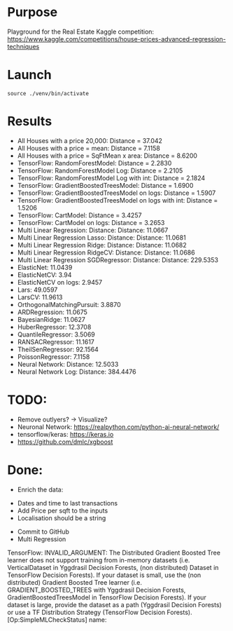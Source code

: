 # Purpose
Playground for the Real Estate Kaggle competition: 
    https://www.kaggle.com/competitions/house-prices-advanced-regression-techniques

# Launch
```
source ./venv/bin/activate
```

# Results
* All Houses with a price 20,000: Distance = 37.042
* All Houses with a price = mean: Distance = 7.1158
* All Houses with a price = SqFtMean x area: Distance = 8.6200
* TensorFlow: RandomForestModel: Distance = 2.2830
* TensorFlow: RandomForestModel Log: Distance = 2.2105
* TensorFlow: RandomForestModel Log with int: Distance = 2.1824
* TensorFlow: GradientBoostedTreesModel: Distance = 1.6900
* TensorFlow: GradientBoostedTreesModel on logs: Distance = 1.5907
* TensorFlow: GradientBoostedTreesModel on logs with int: Distance = 1.5206
* TensorFlow: CartModel: Distance = 3.4257
* TensorFlow: CartModel on logs: Distance = 3.2653
* Multi Linear Regression: Distance: Distance: 11.0667
* Multi Linear Regression Lasso: Distance: Distance: 11.0681
* Multi Linear Regression Ridge: Distance: Distance: 11.0682
* Multi Linear Regression RidgeCV: Distance: Distance: 11.0686
* Multi Linear Regression SGDRegressor: Distance: Distance: 229.5353
* ElasticNet: 11.0439
* ElasticNetCV: 3.94
* ElasticNetCV on logs: 2.9457
* Lars: 49.0597
* LarsCV: 11.9613
* OrthogonalMatchingPursuit: 3.8870
* ARDRegression: 11.0675
* BayesianRidge: 11.0627
* HuberRegressor: 12.3708
* QuantileRegressor: 3.5069
* RANSACRegressor: 11.1617
* TheilSenRegressor: 92.1564
* PoissonRegressor: 7.1158
* Neural Network: Distance: 12.5033
* Neural Network Log: Distance: 384.4476

# TODO:
* Remove outlyers? -> Visualize?
* Neuronal Network: https://realpython.com/python-ai-neural-network/
* tensorflow/keras: https://keras.io
* https://github.com/dmlc/xgboost

# Done: 
* Enrich the data: 
- Dates and time to last transactions
- Add Price per sqft to the inputs 
- Localisation should be a string
* Commit to GitHub
* Multi Regression


TensorFlow: INVALID_ARGUMENT: 
The Distributed Gradient Boosted Tree learner does not support training from in-memory datasets 
(i.e. VerticalDataset in Yggdrasil Decision Forests, (non distributed) Dataset in TensorFlow Decision Forests). 
If your dataset is small, use the (non distributed) Gradient Boosted Tree learner 
(i.e. GRADIENT_BOOSTED_TREES with Yggdrasil Decision Forests, GradientBoostedTreesModel in TensorFlow Decision Forests). 
If your dataset is large, provide the dataset as a path (Yggdrasil Decision Forests) 
or use a TF Distribution Strategy (TensorFlow Decision Forests). [Op:SimpleMLCheckStatus] name: 

